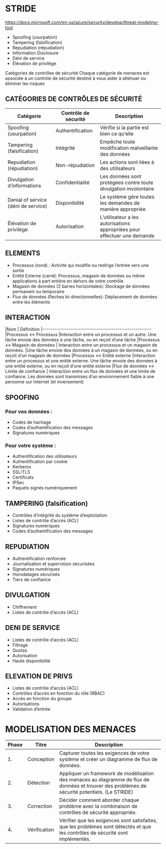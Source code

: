 # STRIDE

https://docs.microsoft.com/en-us/azure/security/develop/threat-modeling-tool

- Spoofing (usurpation)
- Tampering (falsification)
- Repudiation (répudiation)
- Information Disclosure
- Déni de service
- Élévation de privilège



Catégories de contrôles de sécurité
Chaque catégorie de menaces est associée à un contrôle de sécurité destiné à vous aider à atténuer ou éliminer les risques

## CATÉGORIES DE CONTRÔLES DE SÉCURITÉ

|Catégorie	                       | Contrôle de sécurité	|Description
|----------------------------------|------------------------|----------------
|Spoofing (usurpation)	            |Authentification	    |Vérifie si la partie est bien ce qu’elle |prétend être
|Tampering (falsification)	        |Intégrité	            |Empêche toute modification malveillante des données
|Repudiation (répudiation)	        |Non-répudiation	     |   Les actions sont liées à des utilisateurs
|Divulgation d’informations	        |Confidentialité	      |  Les données sont protégées contre toute divulgation involontaire
|Denial of service (déni de service)|	Disponibilité	       | Le système gère toutes les demandes de manière appropriée
|Élévation de privilège	            |Autorisation	        | L’utilisateur a les autorisations appropriées pour effectuer une demande


## ELEMENTS
- Processus (rond) : Activité qui modifie ou redirige l’entrée vers une sortie
- Entité Externe (carré): Processus, magasin de données ou même applications à part entière en dehors de votre contrôle
- Magasin de données (2 barres horizontales): Stockage de données permanent ou temporaire
- Flux de données (fleches bi-directionnelles): Déplacement de données entre les éléments

## INTERACTION

|Nom	                    	            | Définition
|-------------------------------------------------------
|Processus <-> Processus	                 |Interaction entre un processus et un autre.	Une tâche envoie des données à une tâche, ou en reçoit d’une tâche
|Processus <-> Magasin de données	     | Interaction entre un processus et un magasin de données.	|Une tâche envoie des données à un magasin de données, ou en reçoit d’un magasin de données
|Processus <-> Entité externe	         |Interaction entre un processus et une entité externe.	Une tâche envoie des données à une entité externe, ou en reçoit d’une entité externe
|Flux de données <-> Limite de confiance	| Interaction entre un flux de données et une limite de confiance.	Les données sont transmises d’un environnement fiable à une personne sur Internet (et inversement)


## SPOOFING

### Pour vos données :

* Codes de hachage
* Codes d’authentification des messages
* Signatures numériques

### Pour votre système :

* Authentification des utilisateurs
* Authentification par cookie
* Kerberos
* SSL/TLS
* Certificats
* IPSec
* Paquets signés numériquement

## TAMPERING (falsification)

* Contrôles d’intégrité du système d’exploitation
* Listes de contrôle d’accès (ACL)
* Signatures numériques
* Codes d’authentification des messages

## REPUDIATION

* Authentification renforcée
* Journalisation et supervision sécurisées
* Signatures numériques
* Horodatages sécurisés
* Tiers de confiance

## DIVULGATION

* Chiffrement
* Listes de contrôle d’accès (ACL)

## DENI DE SERVICE

* Listes de contrôle d’accès (ACL)
* Filtrage
* Quotas
* Autorisation
* Haute disponibilité

## ELEVATION DE PRIVS

* Listes de contrôle d’accès (ACL)
* Contrôles d’accès en fonction du rôle (RBAC)
* Accès en fonction du groupe
* Autorisations
* Validation d’entrée

# MODELISATION DES MENACES


|Phase	|Titre	|Description
|-------|--------|------------
|1.	 |Conception	|    Capturer toutes les exigences de votre système et créer un diagramme de flux de données.
|2.	| Détection	    |Appliquer un framework de modélisation des menaces au diagramme de flux de données et trouver des problèmes de sécurité potentiels. (Le STRIDE)
|3.	| Correction	 |   Décider comment aborder chaque problème avec la combinaison de contrôles de sécurité appropriée.
|4.	| Vérification	| Vérifier que les exigences sont satisfaites, que les problèmes sont détectés et que les contrôles de sécurité sont implémentés.